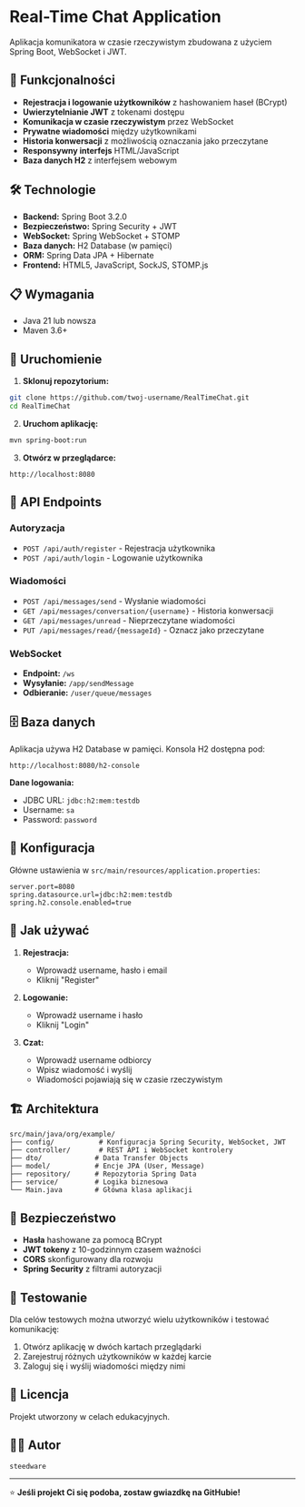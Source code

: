 # Real-Time Chat Application

Aplikacja komunikatora w czasie rzeczywistym zbudowana z użyciem Spring Boot, WebSocket i JWT.

## 🚀 Funkcjonalności

- **Rejestracja i logowanie użytkowników** z hashowaniem haseł (BCrypt)
- **Uwierzytelnianie JWT** z tokenami dostępu
- **Komunikacja w czasie rzeczywistym** przez WebSocket
- **Prywatne wiadomości** między użytkownikami
- **Historia konwersacji** z możliwością oznaczania jako przeczytane
- **Responsywny interfejs** HTML/JavaScript
- **Baza danych H2** z interfejsem webowym

## 🛠️ Technologie

- **Backend:** Spring Boot 3.2.0
- **Bezpieczeństwo:** Spring Security + JWT
- **WebSocket:** Spring WebSocket + STOMP
- **Baza danych:** H2 Database (w pamięci)
- **ORM:** Spring Data JPA + Hibernate
- **Frontend:** HTML5, JavaScript, SockJS, STOMP.js

## 📋 Wymagania

- Java 21 lub nowsza
- Maven 3.6+

## 🚀 Uruchomienie

1. **Sklonuj repozytorium:**
```bash
git clone https://github.com/twoj-username/RealTimeChat.git
cd RealTimeChat
```

2. **Uruchom aplikację:**
```bash
mvn spring-boot:run
```

3. **Otwórz w przeglądarce:**
```
http://localhost:8080
```

## 📡 API Endpoints

### Autoryzacja
- `POST /api/auth/register` - Rejestracja użytkownika
- `POST /api/auth/login` - Logowanie użytkownika

### Wiadomości
- `POST /api/messages/send` - Wysłanie wiadomości
- `GET /api/messages/conversation/{username}` - Historia konwersacji
- `GET /api/messages/unread` - Nieprzeczytane wiadomości
- `PUT /api/messages/read/{messageId}` - Oznacz jako przeczytane

### WebSocket
- **Endpoint:** `/ws`
- **Wysyłanie:** `/app/sendMessage`
- **Odbieranie:** `/user/queue/messages`

## 🗄️ Baza danych

Aplikacja używa H2 Database w pamięci. Konsola H2 dostępna pod:
```
http://localhost:8080/h2-console
```

**Dane logowania:**
- JDBC URL: `jdbc:h2:mem:testdb`
- Username: `sa`
- Password: `password`

## 🔧 Konfiguracja

Główne ustawienia w `src/main/resources/application.properties`:

```properties
server.port=8080
spring.datasource.url=jdbc:h2:mem:testdb
spring.h2.console.enabled=true
```

## 📝 Jak używać

1. **Rejestracja:**
   - Wprowadź username, hasło i email
   - Kliknij "Register"

2. **Logowanie:**
   - Wprowadź username i hasło
   - Kliknij "Login"

3. **Czat:**
   - Wprowadź username odbiorcy
   - Wpisz wiadomość i wyślij
   - Wiadomości pojawiają się w czasie rzeczywistym

## 🏗️ Architektura

```
src/main/java/org/example/
├── config/           # Konfiguracja Spring Security, WebSocket, JWT
├── controller/       # REST API i WebSocket kontrolery
├── dto/             # Data Transfer Objects
├── model/           # Encje JPA (User, Message)
├── repository/      # Repozytoria Spring Data
├── service/         # Logika biznesowa
└── Main.java        # Główna klasa aplikacji
```

## 🔐 Bezpieczeństwo

- **Hasła** hashowane za pomocą BCrypt
- **JWT tokeny** z 10-godzinnym czasem ważności
- **CORS** skonfigurowany dla rozwoju
- **Spring Security** z filtrami autoryzacji

## 🧪 Testowanie

Dla celów testowych można utworzyć wielu użytkowników i testować komunikację:

1. Otwórz aplikację w dwóch kartach przeglądarki
2. Zarejestruj różnych użytkowników w każdej karcie
3. Zaloguj się i wyślij wiadomości między nimi

## 📄 Licencja

Projekt utworzony w celach edukacyjnych.

## 👨‍💻 Autor

```steedware```

---

⭐ **Jeśli projekt Ci się podoba, zostaw gwiazdkę na GitHubie!**
